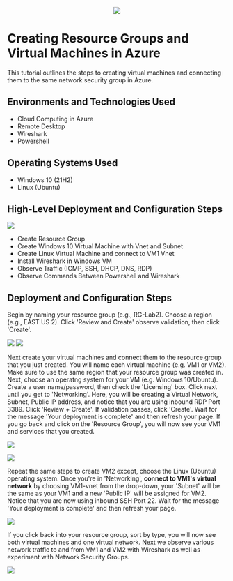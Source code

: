 <p align="center">
<img src="https://i.imgur.com/tUjfXAc.png alt="Microsoft Azure Logo"/>
</p>

<h1>Creating Resource Groups and Virtual Machines in Azure</h1>
This tutorial outlines the steps to creating virtual machines and connecting them to the same network security group in Azure.<br />

<h2>Environments and Technologies Used</h2>

- Cloud Computing in Azure  
- Remote Desktop
- Wireshark
- Powershell

<h2>Operating Systems Used </h2>

- Windows 10 (21H2)
- Linux (Ubuntu)

<h2>High-Level Deployment and Configuration Steps</h2>

<p>
<img src= https://i.imgur.com/4XCsQoC.png
</p>
  
- Create Resource Group 
- Create Windows 10 Virtual Machine with Vnet and Subnet
- Create Linux Virtual Machine and connect to VM1 Vnet
- Install Wireshark in Windows VM
- Observe Traffic (ICMP, SSH, DHCP, DNS, RDP)
- Observe Commands Between Powershell and Wireshark

<h2>Deployment and Configuration Steps</h2>

<p> Begin by naming your resource group (e.g., RG-Lab2). Choose a region (e.g., EAST US 2). Click 'Review and Create' observe validation, then click 'Create'.   
</p>
<p>
<img src= https://i.imgur.com/fX1aTAX.png 
<p>
<img src= https://i.imgur.com/UQWExyF.png
</p>

<br />

<p> Next create your virtual machines and connect them to the resource group that you just created. You will name each virtual machine (e.g. VM1 or VM2). Make sure to use the same region that your resource group was created in. Next, choose an operatng system for your VM (e.g. Windows 10/Ubuntu). Create a user name/password, then check the 'Licensing' box. Click next until you get to 'Networking'. Here, you will be creating a Virtual Network, Subnet, Public IP address, and notice that you are using inbound RDP Port 3389. Click 'Review + Create'. If validation passes, click 'Create'. Wait for the message 'Your deployment is complete' and then refresh your page. If you go back and click on the 'Resource Group', you will now see your VM1 and services that you created.  
</p>

<p>
<img src= https://i.imgur.com/wwS8T8i.png
</p>
  
<p>
<img src= https://i.imgur.com/zFOyfJn.png
</p>
  
<p>Repeat the same steps to create VM2 except, choose the Linux (Ubuntu) operating system. Once you're in 'Networking', <b>connect to VM1's virtual network</b> by choosing VM1-vnet from the drop-down, your 'Subnet' will be the same as your VM1 and a new 'Public IP' will be assigned for VM2. Notice that you are now using inbound SSH Port 22. Wait for the message 'Your deployment is complete' and then refresh your page.  
</p> 

<p>
<img src= https://i.imgur.com/8ofVEv2.png
</p>

<p>If you click back into your resource group, sort by type, you will now see both virtual machines and one virtual network. Next we observe various network traffic to and from VM1 and VM2 with Wireshark as well as experiment with Network Security Groups.</p>
<p>
<img src= https://i.imgur.com/dLkMeG9.png
</p>
  
<br />
